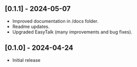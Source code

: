 ## [0.1.1] - 2024-05-07
- Improved documentation in /docs folder.
- Readme updates.
- Upgraded EasyTalk (many improvements and bug fixes).

## [0.1.0] - 2024-04-24
- Initial release
